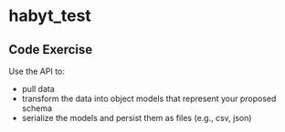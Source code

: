 # habyt_test

## Code Exercise

Use the API to:
- pull data
- transform the data into object models that represent your proposed schema
- serialize the models and persist them as files (e.g., csv, json)